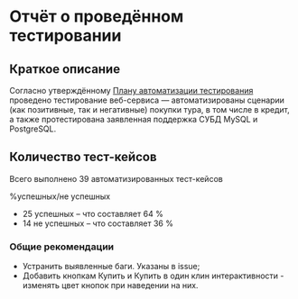 #  Отчёт о проведённом тестировании

## Краткое описание
Согласно утверждённому [Плану автоматизации тестирования](https://github.com/MeriAv/Diplom/blob/master/Documentation/Plan.md) проведено тестирование веб-сервиса — автоматизированы сценарии (как позитивные, так и негативные) покупки тура, в том числе в кредит, а также протестирована заявленная поддержка СУБД MySQL и PostgreSQL.

## Количество тест-кейсов
Всего выполнено 39 автоматизированных тест-кейсов

%успешных/не успешных
* 25 успешных – что составляет 64 %
* 14 не успешных – что составляет 36 %

### Общие рекомендации
* Устранить выявленные баги. Указаны в issue;
* Добавить кнопкам Купить и Купить в один клин интерактивности - изменять цвет кнопок при наведении на них.

